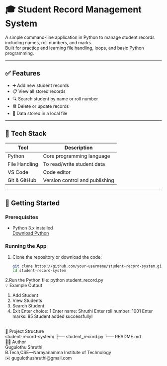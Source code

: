 # 🎓 Student Record Management System

A simple command-line application in Python to manage student records including names, roll numbers, and marks.  
Built for practice and learning file handling, loops, and basic Python programming.

---

## ✅ Features

- ➕ Add new student records  
- 📋 View all stored records  
- 🔍 Search student by name or roll number  
- 🗑️ Delete or update records  
- 💾 Data stored in a local file 

---

## 🧰 Tech Stack

| Tool         | Description                         |
|--------------|-------------------------------------|
| Python       | Core programming language           |
| File Handling| To read/write student data          |
| VS Code      | Code editor                         |
| Git & GitHub | Version control and publishing      |

---

## 🚀 Getting Started

### Prerequisites

- Python 3.x installed  
  [Download Python](https://www.python.org/downloads/)

### Running the App

1. Clone the repository or download the code:
   ```bash
   git clone https://github.com/your-username/student-record-system.git
   cd student-record-system
2.Run the Python file:
python student_record.py
<br>
💡 Example Output
1. Add Student
2. View Students
3. Search Student
4. Exit
Enter choice: 1
Enter name: Shruthi
Enter roll number: 1001
Enter marks: 85
Student added successfully!
<br>
📁 Project Structure
<br>
student-record-system/
├── student_record.py
└── README.md
<br>
🙋‍♀️ Author
<br>
Gugulothu Shruthi
<br>
B.Tech,CSE—Narayanamma Institute of Technology
<br>
✉️ gugulothushruthi@gmail.com

